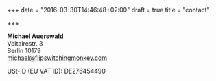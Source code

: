 +++
date = "2016-03-30T14:46:48+02:00"
draft = true
title = "contact"

+++

**Michael Auerswald**  
Voltairestr. 3  
Berlin 10179  
michael@flipswitchingmonkey.com

USt-ID (EU VAT ID): DE276454490

